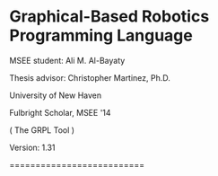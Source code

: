 # Graphical-Based Robotics Programming Language

MSEE student:    Ali M. Al-Bayaty

Thesis advisor:  Christopher Martinez, Ph.D.

University of New Haven

Fulbright Scholar, MSEE '14

( The GRPL Tool )

Version: 1.31

==========================
